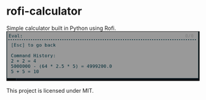 # rofi-calculator
Simple calculator built in Python using Rofi.
![image](./image.png)

This project is licensed under MIT.